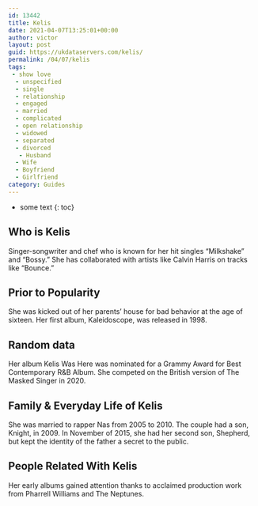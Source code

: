 ```yaml
---
id: 13442
title: Kelis
date: 2021-04-07T13:25:01+00:00
author: victor
layout: post
guid: https://ukdataservers.com/kelis/
permalink: /04/07/kelis
tags:
 - show love
  - unspecified
  - single
  - relationship
  - engaged
  - married
  - complicated
  - open relationship
  - widowed
  - separated
  - divorced
   - Husband
  - Wife
  - Boyfriend
  - Girlfriend
category: Guides
---
```


* some text
{: toc}


## Who is Kelis



Singer-songwriter and chef who is known for her hit singles &#8220;Milkshake&#8221; and &#8220;Bossy.&#8221; She has collaborated with artists like Calvin Harris on tracks like &#8220;Bounce.&#8221;

                
                
                
## Prior to Popularity



She was kicked out of her parents&#8217; house for bad behavior at the age of sixteen. Her first album, Kaleidoscope, was released in 1998.

                
                
                
## Random data



Her album Kelis Was Here was nominated for a Grammy Award for Best Contemporary R&B Album. She competed on the British version of The Masked Singer in 2020. 

                
                
                
## Family & Everyday Life of Kelis



She was married to rapper Nas from 2005 to 2010. The couple had a son, Knight, in 2009. In November of 2015, she had her second son, Shepherd, but kept the identity of the father a secret to the public.

                
                
                
## People Related With Kelis



Her early albums gained attention thanks to acclaimed production work from Pharrell Williams and The Neptunes.

                
              
            
          
          
          